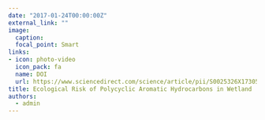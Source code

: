 ```yaml
---
date: "2017-01-24T00:00:00Z"
external_link: ""
image:
  caption: 
  focal_point: Smart
links:
- icon: photo-video
  icon_pack: fa
  name: DOI
  url: https://www.sciencedirect.com/science/article/pii/S0025326X17305969
title: Ecological Risk of Polycyclic Aromatic Hydrocarbons in Wetland
authors: 
  - admin
---
```

